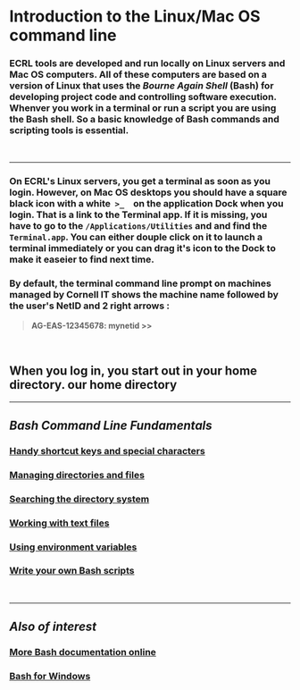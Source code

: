 # Introduction to the Linux/Mac OS command line

### ECRL tools are developed and run locally on Linux servers and Mac OS computers. All of these computers are based on a version of Linux that uses the **_Bourne Again Shell_** (Bash) for developing project code and controlling software execution. Whenver you work in a terminal or run a script you are using the Bash shell. So a basic knowledge of Bash commands and scripting tools is essential.
&nbsp;

-------
### On ECRL's Linux servers, you get a terminal as soon as you login. However, on Mac OS desktops you should have a square black icon with a white &nbsp;```>_ ```&nbsp; on the application Dock when you login. That is a link to the Terminal app. If it is missing, you have to go to the **```/Applications/Utilities```** and and find the **```Terminal.app```**. You can either douple click on it to launch a terminal immediately or you can drag it's icon to the Dock to make it easeier to find next time.

### By default, the terminal command line prompt on machines managed by Cornell IT shows the machine name followed by the user's NetID and 2 right arrows :

>  **AG-EAS-12345678: mynetid >>**

&nbsp;

## When you log in, you start out in your home directory. our home directory 

-------
## **_Bash Command Line Fundamentals_**
### [Handy shortcut keys and special characters](keysetc.md)
### [Managing directories and files](dirfiles.md)
### [Searching the directory system](find.md)
### [Working with text files](textfiles.md)
### [Using environment variables](envars.md)
### [Write your own Bash scripts](scripting.md)
&nbsp;

----------
## **_Also of interest_**
###  [More Bash documentation online](bashdocs.md)
###  [Bash for Windows](bashwin.md)
